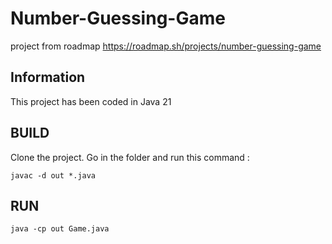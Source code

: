 # Number-Guessing-Game
project from roadmap
https://roadmap.sh/projects/number-guessing-game

## Information
This project has been coded in Java 21

## BUILD
Clone the project. Go in the folder and run this command : 
```
javac -d out *.java 
```
## RUN
```
java -cp out Game.java 
```
